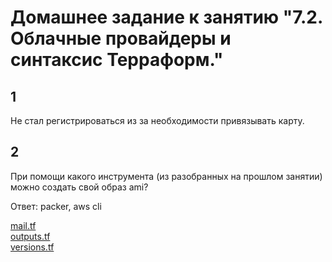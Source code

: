 # Домашнее задание к занятию "7.2. Облачные провайдеры и синтаксис Терраформ."

## 1
Не стал регистрироваться из за необходимости привязывать карту.

## 2
При помощи какого инструмента (из разобранных на прошлом занятии) можно создать свой образ ami?

Ответ: packer, aws cli

[mail.tf](07-terraform-02-syntax/main.tf)  
[outputs.tf](07-terraform-02-syntax/outputs.tf)  
[versions.tf](07-terraform-02-syntax/versions.tf)  